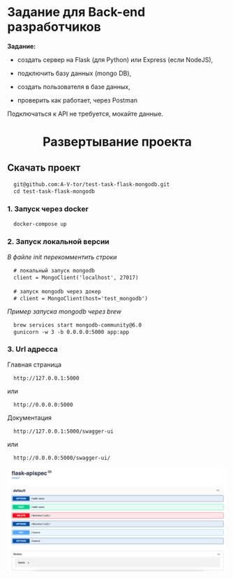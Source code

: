 # Задание для Back-end разработчиков

**Задание:**

- создать сервер на Flask (для Python) или Express (если NodeJS),

- подключить базу данных (mongo DB),

- создать пользователя в базе данных,

- проверить как работает, через Postman

Подключаться к API не требуется, мокайте данные.

<h1 align="center">Развертывание проекта</h1>

<h2>Скачать проект</h2>

```
  git@github.com:A-V-tor/test-task-flask-mongodb.git
  cd test-task-flask-mongodb
```

<h3>1. Запуск через docker</h3>

```
  docker-compose up
```

<h3>2. Запуск локальной версии</h3>

<i>В файле init перекомментить строки</i>

```
  # локальный запуск mongodb
  client = MongoClient('localhost', 27017)

  # запуск mongodb через докер
  # client = MongoClient(host='test_mongodb')

```
<i>Пример запуска mongodb через brew</i>

```
  brew services start mongodb-community@6.0
  gunicorn -w 3 -b 0.0.0.0:5000 app:app 
```

<h3>3. Url адресса</h3>

<p>Главная страница</p>

```
  http://127.0.0.1:5000  
```

или

```
  http://0.0.0.0:5000
```

<p>Документация</p>

```
  http://127.0.0.1:5000/swagger-ui 
```

или

```
  http://0.0.0.0:5000/swagger-ui/
```

<img src="https://github.com/A-V-tor/test-task-flask-mongodb/blob/main/documentation.png">
